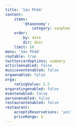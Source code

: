 ```yaml
---
title: 'Sản Phẩm'
content:
    items:
        '@taxonomy':
            category: sanpham
    order:
        by: date
        dir: desc
    limit: 10
menu: 'Sản Phẩm'
routable: true
twittercardoptions: summary
articleenabled: false
musiceventenabled: false
orgaenabled: false
orga:
    ratingValue: 2.5
orgaratingenabled: false
eventenabled: false
personenabled: false
restaurantenabled: false
restaurant:
    acceptsReservations: 'yes'
    priceRange: $
---
```


